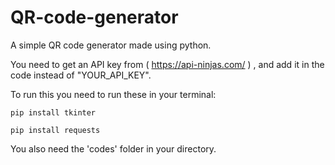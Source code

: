 # QR-code-generator
A simple QR code generator made using python.

You need to get an API key from ( https://api-ninjas.com/ ) , and add it in the code instead of "YOUR_API_KEY".

To run this you need to run these in your terminal:

```pip install tkinter```

```pip install requests```

You also need the 'codes' folder in your directory.
